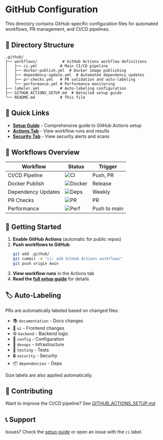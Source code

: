 # GitHub Configuration

This directory contains GitHub-specific configuration files for automated workflows, PR management, and CI/CD pipelines.

## 📁 Directory Structure

```
.github/
├── workflows/           # GitHub Actions workflow definitions
│   ├── ci.yml          # Main CI/CD pipeline
│   ├── docker-publish.yml  # Docker image publishing
│   ├── dependency-update.yml  # Automated dependency updates
│   ├── pr-checks.yml   # PR validation and auto-labeling
│   └── performance.yml # Performance monitoring
├── labeler.yml         # Auto-labeling configuration
├── GITHUB_ACTIONS_SETUP.md  # Detailed setup guide
└── README.md           # This file
```

## 🚀 Quick Links

- **[Setup Guide](GITHUB_ACTIONS_SETUP.md)** - Comprehensive guide to GitHub Actions setup
- **[Actions Tab](../../actions)** - View workflow runs and results
- **[Security Tab](../../security)** - View security alerts and scans

## 🔧 Workflows Overview

| Workflow | Status | Trigger |
|----------|--------|---------|
| CI/CD Pipeline | ![CI](https://github.com/YOUR_USERNAME/so-llm-bootcamp-project/workflows/CI%2FCD%20Pipeline/badge.svg) | Push, PR |
| Docker Publish | ![Docker](https://github.com/YOUR_USERNAME/so-llm-bootcamp-project/workflows/Docker%20Publish/badge.svg) | Release |
| Dependency Updates | ![Deps](https://github.com/YOUR_USERNAME/so-llm-bootcamp-project/workflows/Dependency%20Updates/badge.svg) | Weekly |
| PR Checks | ![PR](https://github.com/YOUR_USERNAME/so-llm-bootcamp-project/workflows/Pull%20Request%20Checks/badge.svg) | PR |
| Performance | ![Perf](https://github.com/YOUR_USERNAME/so-llm-bootcamp-project/workflows/Performance%20Monitoring/badge.svg) | Push to main |

## 📖 Getting Started

1. **Enable GitHub Actions** (automatic for public repos)
2. **Push workflows to GitHub**:
   ```bash
   git add .github/
   git commit -m "ci: add GitHub Actions workflows"
   git push origin main
   ```
3. **View workflow runs** in the Actions tab
4. **Read the [full setup guide](GITHUB_ACTIONS_SETUP.md)** for details

## 🏷️ Auto-Labeling

PRs are automatically labeled based on changed files:

- 📚 `documentation` - Docs changes
- 🎨 `ui` - Frontend changes
- ⚙️ `backend` - Backend logic
- 🔧 `config` - Configuration
- 🐳 `devops` - Infrastructure
- 🧪 `testing` - Tests
- 🔒 `security` - Security
- 📦 `dependencies` - Deps

Size labels are also applied automatically.

## 🤝 Contributing

Want to improve the CI/CD pipeline? See [GITHUB_ACTIONS_SETUP.md](GITHUB_ACTIONS_SETUP.md#-contributing-to-workflows)

## 📞 Support

Issues? Check the [setup guide](GITHUB_ACTIONS_SETUP.md#-troubleshooting) or open an issue with the `ci` label.

